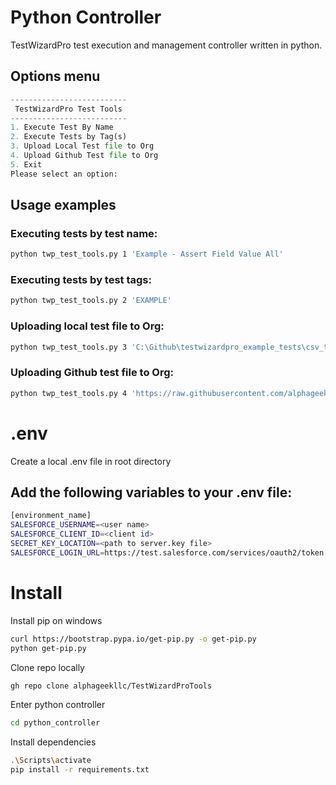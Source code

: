 # Python Controller 
TestWizardPro test execution and management controller written in python.

## Options menu
```python
--------------------------
 TestWizardPro Test Tools 
--------------------------
1. Execute Test By Name
2. Execute Tests by Tag(s)
3. Upload Local Test file to Org
4. Upload Github Test file to Org
5. Exit
Please select an option:
```

## Usage examples
### Executing tests by test name:
```bash
python twp_test_tools.py 1 'Example - Assert Field Value All'
```
### Executing tests by test tags:
```bash
python twp_test_tools.py 2 'EXAMPLE'
```
### Uploading local test file to Org:
```bash
python twp_test_tools.py 3 'C:\Github\testwizardpro_example_tests\csv_tests\Example - Assert Field Value All.csv'
```
### Uploading Github test file to Org:
```bash
python twp_test_tools.py 4 'https://raw.githubusercontent.com/alphageekllc/testwizardpro_example_tests/main/csv_tests/Example%20-%20Assert%20Field%20Value%20All.csv'
```

# .env
Create a local .env file in root directory 

## Add the following variables to your .env file:
```bash
[environment_name]
SALESFORCE_USERNAME=<user name>
SALESFORCE_CLIENT_ID=<client id>
SECRET_KEY_LOCATION=<path to server.key file>
SALESFORCE_LOGIN_URL=https://test.salesforce.com/services/oauth2/token
```
# Install
Install pip on windows
```bash
curl https://bootstrap.pypa.io/get-pip.py -o get-pip.py
python get-pip.py
```
Clone repo locally
```bash
gh repo clone alphageekllc/TestWizardProTools
```
Enter python controller
```bash
cd python_controller
```
Install dependencies
```bash
.\Scripts\activate
pip install -r requirements.txt
```
